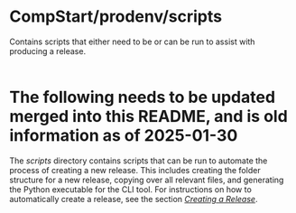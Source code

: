 # CompStart/prodenv/scripts

Contains scripts that either need to be or can be run to assist with producing a release.
<br>
<br>

 # The following needs to be updated merged into this README, and is old information as of 2025-01-30

The _scripts_ directory contains scripts that can be run to automate the process of creating a new release. This includes creating the folder structure for a new release, copying over all relevant files, and generating the Python executable for the CLI tool. For instructions on how to automatically create a release, see the section [_Creating a Release_](#create-release).